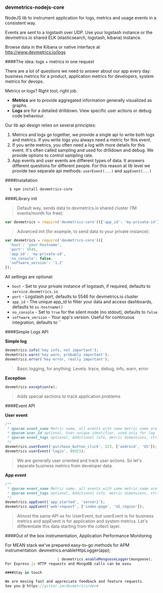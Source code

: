### devmetrics-nodejs-core
NodeJS lib to instrument application for logs, metrics and usage events in a consistent way.

Events are sent to a logstash over UDP. Use your logstash instance or the devmetrics.io shared ELK (elasticsearch, logstash, kibana) instance.

Browse data in the Kibana or native interface at http://www.devmetrics.io/logs

####The idea: logs + metrics in one request

There are a lot of questions we need to answer about our app every day: business metrics for a product, application metrics for developers, system metrics for devops.

Metrics or logs? Right tool, right job.
- **Metrics** are to provide aggregated information generally visualized as graphs.
- **Logs** are for a detailed drilldown. View specific user actions or debug code behaviour.

Our lib api design relies on several principles:
1. Metrics and logs go together, we provide a single api to write both logs and metrics. If you write logs you always need a metric for this event.
2. If you write metrics, you often need a log with more details for this event. It's often called sampling and used for drilldown and debug. We provide options to control sampling rate.
3. App events and user events are different types of data. It answers different questions for different people. For this reason at lib level we provide two separate api methods: `userEvent(...)` and `appEvent(...)`

####Installation

``` bash
  $ npm install devmetrics-core
```

####Library init

> Default way, sends data to devmetrics.io shared cluster (1M events/month for free):

``` js
var devmetrics = require('devmetrics-core')({'app_id': 'my-private-id'})
```

> Advanced init (for example, to send data to your private instance):

``` js
var devmetrics = require('devmetrics-core')({
  'host': 'your-hostname',
  'port': 5545,
  'app_id': 'my-private-id',
  'no_console': false,
  'software_version': '1.2'
});
```
All settings are optional:

- `host` - Set to your private instance of logstash, if required, defaults to `service.devmetrics.io`
- `port` - Logstash port, defaults to 5546 for devmetrics.io cluster
- `app_id` - The unique app_id to filter your data and access dashboards, defaults to `os.hostname()`
- `no_console` - Set to `true` for the silent mode (no stdout), defaults to `false`
- `software_version` - Your app's version. Useful for continuous integration, defaults to ``

####Simple Logs API

**Simple log**

``` js
devmetrics.info('hey info, not important');
devmetrics.warn('hey warn, probably important');
devmetrics.error('hey error, really important');
```

> Basic logging, for anything. Levels: trace, debug, info, warn, error

**Exception**

``` js
devmetrics.exception(e);
```

> Adds special sections to track application problems


####Event API

**User event**

``` js
/**
 * @param event_name Metric name, all events with same metric name are aggregated
 * @param user_id optional, User unique identifier, used only for log
 * @param event_tags optional, Additional info, metric dimensions, string or array
 */
devmetrics.userEvent('purchase_button_click', 123, ['android', 'US']);
devmetrics.userEvent('login', 89321);
```

> We are generally user oriented and track user actions. So let's separate business metrics from developer data.


**App event**

``` js
/**
 * @param event_name Metric name, all events with same metric name are aggregated
 * @param event_tags optional, Additional info, metric dimensions, string or array
 */
devmetrics.appEvent('app_started', 'server2');
devmetrics.appEvent('web-request', ['index-page', 'US_region']);
```

>  Almost the same API as for UserEvent, but userEvent is for business metrics and appEvent is for application and system metrics. Let's differentiate this data starting from the collect layer.

####Out of the box instrumentation, Application Performance Monitoring

For MEAN stack we've prepared easy-to-go methods for APM instrumentation:
devmetrics.enableHttpLogger(app);
``` js
                        | devmetrics.enableMongooseLogger(mongoose);
For Express.js HTTP requests and MongoDB calls can be easu

####Stay in touch

We are moving fast and appreciate feedback and feature requests.
See you @ https://gitter.im/devmetrics/dev#
